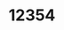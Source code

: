 ---
title: '12354'
categories:
  - VEN2
  - PLS2
description: 'Describe implications of independent living, including renting and flatting'
pdf: 'https://www.nzqa.govt.nz/nqfdocs/units/pdf/12354.pdf'
level: '2'
credits: '4'
assessment: Internal
---